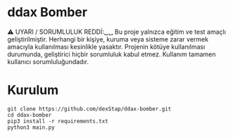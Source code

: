 # ddax Bomber
⚠️ UYARI / SORUMLULUK REDDİ:␣␣
Bu proje yalnızca eğitim ve test amaçlı geliştirilmiştir. Herhangi bir kişiye, kuruma veya sisteme zarar vermek amacıyla kullanılması kesinlikle yasaktır. Projenin kötüye kullanılması durumunda, geliştirici hiçbir sorumluluk kabul etmez. Kullanım tamamen kullanıcı sorumluluğundadır.

# Kurulum
```
git clone https://github.com/dexStap/ddax-bomber.git
cd ddax-bomber
pip3 install -r requirements.txt
python3 main.py

```
